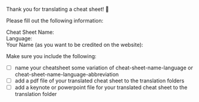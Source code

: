 Thank you for translating a cheat sheet! 🎉

Please fill out the following information:  

Cheat Sheet Name:  
Language:  
Your Name (as you want to be credited on the website):  


Make sure you include the following:
- [ ] name your cheatsheet some variation of cheat-sheet-name-language or cheat-sheet-name-language-abbreviation
- [ ] add a pdf file of your translated cheat sheet to the translation folders
- [ ] add a keynote or powerpoint file for your translated cheat sheet to the translation folder
